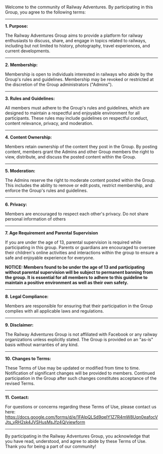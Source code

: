 Welcome to the community of Railway Adventures. By participating in this Group, you agree to the following terms:

------------------------------------------------------------------------------------------------------------------------------------------------------------
**1. Purpose:**

The Railway Adventures Group aims to provide a platform for railway enthusiasts to discuss, share, and engage in topics related to railways, including but not limited to history, photography, travel experiences, and current developments.

------------------------------------------------------------------------------------------------------------------------------------------------------------
**2. Membership:**

Membership is open to individuals interested in railways who abide by the Group's rules and guidelines. Membership may be revoked or restricted at the discretion of the Group administrators ("Admins").

------------------------------------------------------------------------------------------------------------------------------------------------------------
**3. Rules and Guidelines:**

All members must adhere to the Group's rules and guidelines, which are designed to maintain a respectful and enjoyable environment for all participants. These rules may include guidelines on respectful conduct, content relevance, privacy, and moderation.

------------------------------------------------------------------------------------------------------------------------------------------------------------
**4. Content Ownership:**

Members retain ownership of the content they post in the Group. By posting content, members grant the Admins and other Group members the right to view, distribute, and discuss the posted content within the Group.

------------------------------------------------------------------------------------------------------------------------------------------------------------
**5. Moderation:**

The Admins reserve the right to moderate content posted within the Group. This includes the ability to remove or edit posts, restrict membership, and enforce the Group's rules and guidelines.

------------------------------------------------------------------------------------------------------------------------------------------------------------
**6. Privacy:**

Members are encouraged to respect each other's privacy. Do not share personal information of others

------------------------------------------------------------------------------------------------------------------------------------------------------------
**7. Age Requirement and Parental Supervision**

If you are under the age of 13, parental supervision is required while participating in this group. Parents or guardians are encouraged to oversee their children's online activities and interactions within the group to ensure a safe and enjoyable experience for everyone.

**NOTICE: Members found to be under the age of 13 and participating without parental supervision will be subject to permanent banning from the group. It is essential for all members to adhere to this guideline to maintain a positive environment as well as their own safety.**

------------------------------------------------------------------------------------------------------------------------------------------------------------
**8. Legal Compliance:**

Members are responsible for ensuring that their participation in the Group complies with all applicable laws and regulations.

------------------------------------------------------------------------------------------------------------------------------------------------------------
**9. Disclaimer:**

The Railway Adventures Group is not affiliated with Facebook or any railway organizations unless explicitly stated. The Group is provided on an "as-is" basis without warranties of any kind.

------------------------------------------------------------------------------------------------------------------------------------------------------------
**10. Changes to Terms:**

These Terms of Use may be updated or modified from time to time. Notification of significant changes will be provided to members. Continued participation in the Group after such changes constitutes acceptance of the revised Terms.

------------------------------------------------------------------------------------------------------------------------------------------------------------
**11. Contact:**

For questions or concerns regarding these Terms of Use, please contact us here: https://docs.google.com/forms/d/e/1FAIpQLSd9qeIY1Z7R4mW8Uqn0eafocVJts_vRH2sk4JVSHusMsJfz4Q/viewform

------------------------------------------------------------------------------------------------------------------------------------------------------------
By participating in the Railway Adventures Group, you acknowledge that you have read, understood, and agree to abide by these Terms of Use. Thank you for being a part of our community!
